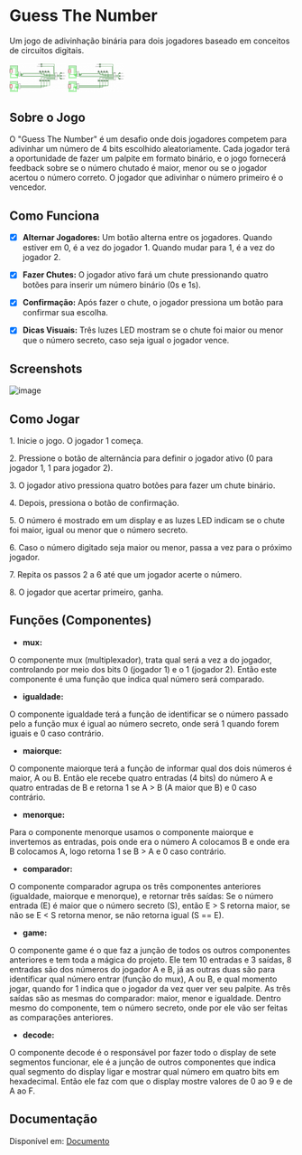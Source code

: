 
# Guess The Number

<p>Um jogo de adivinhação binária para dois jogadores baseado em conceitos de circuitos digitais.</p>

<img src="assets/projeto.png" width="100">

<img src="assets/projeto.gif" width="100">


## Sobre o Jogo

<p>O "Guess The Number" é um desafio onde dois jogadores competem para adivinhar um número de 4 bits escolhido aleatoriamente. Cada jogador terá a oportunidade de fazer um palpite em formato binário, e o jogo fornecerá feedback sobre se o número chutado é maior, menor ou se o jogador acertou o número correto. O jogador que adivinhar o número primeiro é o vencedor.</p>


## Como Funciona

- [x] **Alternar Jogadores:** Um botão alterna entre os jogadores. Quando estiver em 0, é a vez do jogador 1. Quando mudar para 1, é a vez do jogador 2.

- [x] **Fazer Chutes:** O jogador ativo fará um chute pressionando quatro botões para inserir um número binário (0s e 1s).

- [x] **Confirmação:** Após fazer o chute, o jogador pressiona um botão para confirmar sua escolha.

- [x] **Dicas Visuais:** Três luzes LED mostram se o chute foi maior ou menor que o número secreto, caso seja igual o jogador vence.


## Screenshots

![image](https://github.com/israelrodrigues01/Guess_The_Number/assets/106749169/8dc82ba3-ce7c-4acd-a157-c39bda62d417)


## Como Jogar

  <p>1. Inicie o jogo. O jogador 1 começa.</p>
  <p>2. Pressione o botão de alternância para definir o jogador ativo (0 para jogador 1, 1 para jogador 2).</p>
  <p>3. O jogador ativo pressiona quatro botões para fazer um chute binário.</p>
  <p>4. Depois, pressiona o botão de confirmação.</p>
  <p>5. O número é mostrado em um display e as luzes LED indicam se o chute foi maior, igual ou menor que o número secreto.</p>
  <p>6. Caso o número digitado seja maior ou menor, passa a vez para o próximo jogador.</p>
  <p>7. Repita os passos 2 a 6 até que um jogador acerte o número.</p>
  <p>8. O jogador que acertar primeiro, ganha.</p>

## Funções (Componentes)
- **mux:**
<p>O componente mux (multiplexador), trata qual será a vez a do jogador, controlando por meio dos bits 0 (jogador 1) e o 1 (jogador 2). 
Então este componente é uma função que indica qual número será comparado.</p>

- **igualdade:**
<p>O componente igualdade terá a função de identificar se o número passado pelo a função mux é igual ao número secreto, onde será 1 quando forem iguais e 0 caso contrário.
</p>

- **maiorque:**
<p>O componente maiorque terá a função de informar qual dos dois números é maior, A ou B. Então ele recebe quatro entradas (4 bits) do número A e quatro entradas de B e retorna 1 se A > B (A maior que B) e 0 caso contrário.</p>

- **menorque:**
<p>Para o componente menorque usamos o componente maiorque e invertemos as entradas, pois onde era o número A colocamos B e onde era B colocamos A, logo retorna 1 se B > A e 0 caso contrário.</p>

- **comparador:**
<p>O componente comparador agrupa os três componentes anteriores (igualdade, maiorque e menorque), e retornar três saídas: Se o número entrada (E) é maior que o número secreto (S), então E > S retorna maior, se não se E < S retorna menor, se não retorna igual (S == E).</p>

- **game:**
<p>O componente game é o que faz a junção de todos os outros componentes anteriores e tem toda a mágica do projeto. Ele tem 10 entradas e 3 saídas, 8 entradas são dos números do jogador A e B, já as outras duas são para identificar qual número entrar (função do mux), A ou B, e qual momento jogar, quando for 1 indica que o jogador da vez quer ver seu palpite. As três saídas são as mesmas do comparador: maior, menor e igualdade. Dentro mesmo do componente, tem o número secreto, onde por ele vão ser feitas as comparações anteriores.</p>

- **decode:**
<p>O componente decode é o responsável por fazer todo o display de sete segmentos funcionar, ele é a junção de outros componentes que indica qual segmento do display ligar e mostrar qual número em quatro bits em hexadecimal. Então ele faz com que o display mostre valores de 0 ao 9 e de A ao F.</p>


## Documentação

Disponível em: [Documento](https://docs.google.com/document/d/10vjvVhAi29uzvd6Dxgp9YEu7-l8RR0a8fC_9Anu2z3I/edit?usp=sharing)